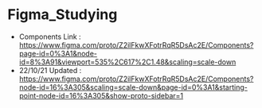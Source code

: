 # Figma_Studying
 + Components Link : https://www.figma.com/proto/Z2ilFkwXFotrRqR5DsAc2E/Components?page-id=0%3A1&node-id=8%3A91&viewport=535%2C617%2C1.48&scaling=scale-down
  + 22/10/21 Updated : https://www.figma.com/proto/Z2ilFkwXFotrRqR5DsAc2E/Components?node-id=16%3A305&scaling=scale-down&page-id=0%3A1&starting-point-node-id=16%3A305&show-proto-sidebar=1
